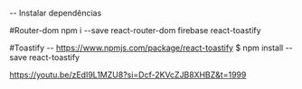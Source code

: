 -- Instalar dependências

#Router-dom
npm i --save react-router-dom firebase react-toastify

#Toastify
-- https://www.npmjs.com/package/react-toastify
$ npm install --save react-toastify



https://youtu.be/zEdI9L1MZU8?si=Dcf-2KVcZJB8XHBZ&t=1999